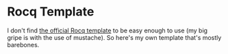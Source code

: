# Rocq Template

I don't find [the official Rocq template](https://github.com/rocq-community/templates) to be easy enough to use (my big gripe is with the use of mustache).
So here's my own template that's mostly barebones.

